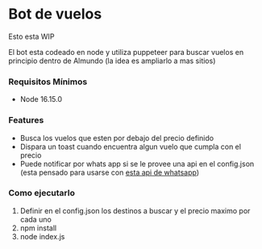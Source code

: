 # Bot de vuelos
Esto esta WIP

El bot esta codeado en node y utiliza puppeteer para buscar vuelos en principio dentro de Almundo (la idea es ampliarlo a mas sitios)

### Requisitos Mínimos
- Node 16.15.0

### Features
- Busca los vuelos que esten por debajo del precio definido
- Dispara un toast cuando encuentra algun vuelo que cumpla con el precio
- Puede notificar por whats app si se le provee una api en el config.json (esta pensado para usarse con [esta api de whatsapp](https://github.com/pranavms13/whatsapp-node-api "esta api de whatsapp"))


### Como ejecutarlo
                
1. Definir en el config.json los destinos a buscar y el precio maximo por cada uno
2. npm install
3. node index.js
